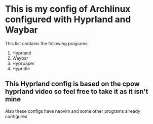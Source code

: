 # This is my config of Archlinux configured with Hyprland and Waybar

This list contains the following programs

1. Hyprland
2. Waybar
3. Hyprpaper
4. Hypridle

## This Hyprland config is based on the cpow hyprland video so feel free to take it as it isn't mine

Also these configs have neovim and some other programs already configured
